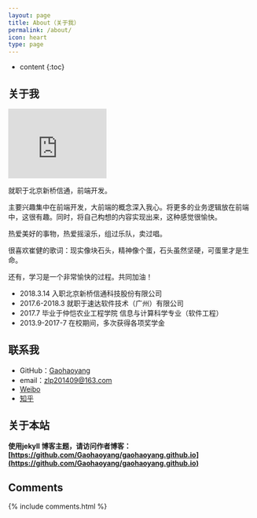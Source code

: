 ```yaml
---
layout: page
title: About（关于我）
permalink: /about/
icon: heart
type: page
---
```


* content
{:toc}

## 关于我

<iframe src="https://githubbadge.appspot.com/gaohaoyang?s=1" style="border: 0;height: 142px;width: 200px;overflow: hidden;" frameBorder="0"></iframe>

就职于北京新桥信通，前端开发。

主要兴趣集中在前端开发，大前端的概念深入我心。将更多的业务逻辑放在前端中，这很有趣。同时，将自己构想的内容实现出来，这种感觉很愉快。

热爱美好的事物，热爱摇滚乐，组过乐队，卖过唱。

很喜欢崔健的歌词：现实像块石头，精神像个蛋，石头虽然坚硬，可蛋里才是生命。

还有，学习是一个非常愉快的过程。共同加油！

* 2018.3.14 入职北京新桥信通科技股份有限公司
* 2017.6-2018.3 就职于速达软件技术（广州）有限公司
* 2017.7 毕业于仲恺农业工程学院 信息与计算科学专业（软件工程）
* 2013.9-2017-7 在校期间，多次获得各项奖学金


## 联系我

* GitHub：[Gaohaoyang](https://github.com/Gaohaoyang)
* email：zlp201409@163.com
* [Weibo](http://weibo.com/3115521wh)
* [知乎](https://www.zhihu.com/people/gaohaoyang)


## 关于本站

**使用jekyll 博客主题，请访问作者博客：[https://github.com/Gaohaoyang/gaohaoyang.github.io](https://github.com/Gaohaoyang/gaohaoyang.github.io)**


## Comments

{% include comments.html %}
